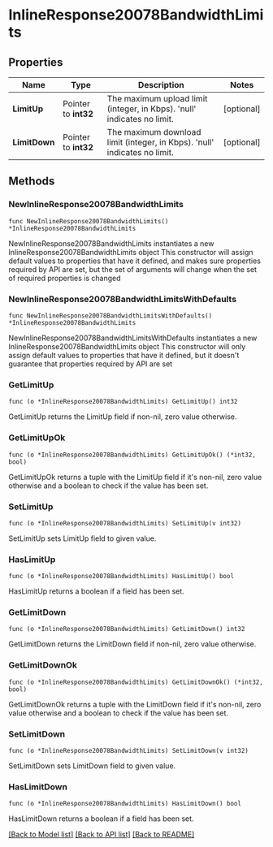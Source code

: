 # InlineResponse20078BandwidthLimits

## Properties

Name | Type | Description | Notes
------------ | ------------- | ------------- | -------------
**LimitUp** | Pointer to **int32** | The maximum upload limit (integer, in Kbps). &#39;null&#39; indicates no limit. | [optional] 
**LimitDown** | Pointer to **int32** | The maximum download limit (integer, in Kbps). &#39;null&#39; indicates no limit. | [optional] 

## Methods

### NewInlineResponse20078BandwidthLimits

`func NewInlineResponse20078BandwidthLimits() *InlineResponse20078BandwidthLimits`

NewInlineResponse20078BandwidthLimits instantiates a new InlineResponse20078BandwidthLimits object
This constructor will assign default values to properties that have it defined,
and makes sure properties required by API are set, but the set of arguments
will change when the set of required properties is changed

### NewInlineResponse20078BandwidthLimitsWithDefaults

`func NewInlineResponse20078BandwidthLimitsWithDefaults() *InlineResponse20078BandwidthLimits`

NewInlineResponse20078BandwidthLimitsWithDefaults instantiates a new InlineResponse20078BandwidthLimits object
This constructor will only assign default values to properties that have it defined,
but it doesn't guarantee that properties required by API are set

### GetLimitUp

`func (o *InlineResponse20078BandwidthLimits) GetLimitUp() int32`

GetLimitUp returns the LimitUp field if non-nil, zero value otherwise.

### GetLimitUpOk

`func (o *InlineResponse20078BandwidthLimits) GetLimitUpOk() (*int32, bool)`

GetLimitUpOk returns a tuple with the LimitUp field if it's non-nil, zero value otherwise
and a boolean to check if the value has been set.

### SetLimitUp

`func (o *InlineResponse20078BandwidthLimits) SetLimitUp(v int32)`

SetLimitUp sets LimitUp field to given value.

### HasLimitUp

`func (o *InlineResponse20078BandwidthLimits) HasLimitUp() bool`

HasLimitUp returns a boolean if a field has been set.

### GetLimitDown

`func (o *InlineResponse20078BandwidthLimits) GetLimitDown() int32`

GetLimitDown returns the LimitDown field if non-nil, zero value otherwise.

### GetLimitDownOk

`func (o *InlineResponse20078BandwidthLimits) GetLimitDownOk() (*int32, bool)`

GetLimitDownOk returns a tuple with the LimitDown field if it's non-nil, zero value otherwise
and a boolean to check if the value has been set.

### SetLimitDown

`func (o *InlineResponse20078BandwidthLimits) SetLimitDown(v int32)`

SetLimitDown sets LimitDown field to given value.

### HasLimitDown

`func (o *InlineResponse20078BandwidthLimits) HasLimitDown() bool`

HasLimitDown returns a boolean if a field has been set.


[[Back to Model list]](../README.md#documentation-for-models) [[Back to API list]](../README.md#documentation-for-api-endpoints) [[Back to README]](../README.md)


